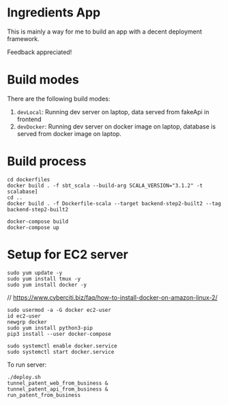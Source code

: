 # Ingredients App

This is mainly a way for me to build an app with a decent deployment framework.

Feedback appreciated!

# Build modes

There are the following build modes:

1. `devLocal`: Running dev server on laptop, data served from fakeApi in frontend
2. `devDocker`: Running dev server on docker image on laptop, database is served from docker image on laptop.

# Build process

```
cd dockerfiles
docker build . -f sbt_scala --build-arg SCALA_VERSION="3.1.2" -t scalabase]
cd ..
docker build . -f Dockerfile-scala --target backend-step2-built2 --tag backend-step2-built2

docker-compose build
docker-compose up
```



# Setup for EC2 server

```angular2html
sudo yum update -y
sudo yum install tmux -y
sudo yum install docker -y
```

// https://www.cyberciti.biz/faq/how-to-install-docker-on-amazon-linux-2/
```angular2html
sudo usermod -a -G docker ec2-user
id ec2-user
newgrp docker
sudo yum install python3-pip
pip3 install --user docker-compose

sudo systemctl enable docker.service
sudo systemctl start docker.service
```


To run server:
```angular2html
./deploy.sh
tunnel_patent_web_from_business &
tunnel_patent_api_from_business &
run_patent_from_business
```
